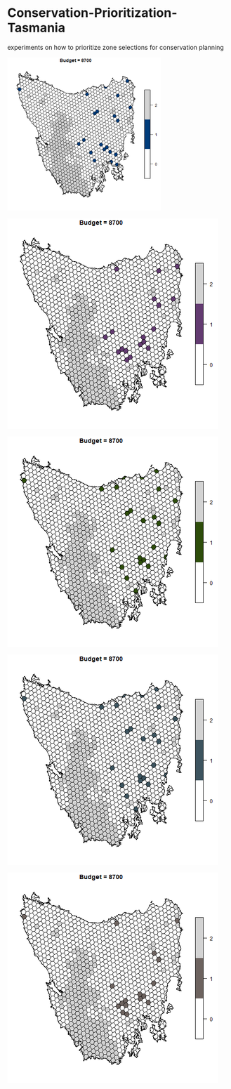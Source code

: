 # Conservation-Prioritization-Tasmania
experiments on how to prioritize zone selections for conservation planning

<div align="left">
  <img src="https://github.com/WangQuanmeng/Conservation-Prioritization-Tasmania/blob/main/OptPrioAnimation.gif"
       alt="HTML image alt text"
       title="Optimal Prioritization"
       width="350px"
  />
</div>



![](https://github.com/WangQuanmeng/Conservation-Prioritization-Tasmania/blob/main/HeuPrioAnimation.gif)

![](https://github.com/WangQuanmeng/Conservation-Prioritization-Tasmania/blob/main/ScenOptAnimation.gif)

![](https://github.com/WangQuanmeng/Conservation-Prioritization-Tasmania/blob/main/ForGreedyAnimation.gif)

![](https://github.com/WangQuanmeng/Conservation-Prioritization-Tasmania/blob/main/BackGreedyAnimation.gif)
